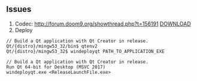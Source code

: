 # 

## Issues
1) Codec: http://forum.doom9.org/showthread.php?t=156191 [DOWNLOAD](https://files.1f0.de/lavf/LAVFilters-0.72.exe)
2) Deploy
```
// Build a Qt application with Qt Creator in release.
Qt/{distro}/mingw53_32/bin$ qtenv2
Qt/{distro}/mingw53_32$ windeployqt PATH_TO_APPLICATION_EXE
```

```
// Build a Qt application with Qt Creator in release.
Run Qt 64-bit for Desktop (MSVC 2017)
windeployqt.exe <ReleaseLaunchFile.exe>
```
